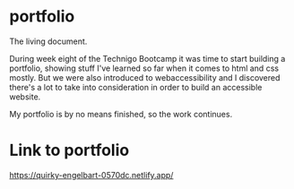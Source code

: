 # portfolio

The living document.

During week eight of the Technigo Bootcamp it was time to start building a portfolio, showing stuff I've learned so far when it comes to html and css mostly. But we were also introduced to webaccessibility and I discovered there's a lot to take into consideration in order to build an accessible website. 

My portfolio is by no means finished, so the work continues.

# Link to portfolio
https://quirky-engelbart-0570dc.netlify.app/